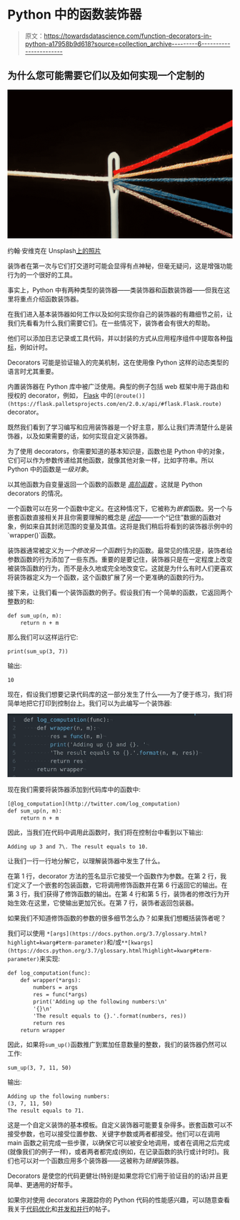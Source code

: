 # Python 中的函数装饰器

> 原文：<https://towardsdatascience.com/function-decorators-in-python-a17958b9d618?source=collection_archive---------6----------------------->

## 为什么您可能需要它们以及如何实现一个定制的

![](img/3e87b3046e57e556b740062e7e49247c.png)

约翰·安维克在 Unsplash[上的照片](https://unsplash.com/s/photos/prism?utm_source=unsplash&utm_medium=referral&utm_content=creditCopyText)

装饰者在第一次与它们打交道时可能会显得有点神秘，但毫无疑问，这是增强功能行为的一个很好的工具。

事实上，Python 中有两种类型的装饰器——类装饰器和函数装饰器——但我在这里将重点介绍函数装饰器。

在我们进入基本装饰器如何工作以及如何实现你自己的装饰器的有趣细节之前，让我们先看看为什么我们需要它们。在一些情况下，装饰者会有很大的帮助。

他们可以添加日志记录或工具代码，并以封装的方式从应用程序组件中提取各种[指标](/profiling-in-python-83415daa844c)，例如计时。

Decorators 可能是验证输入的完美机制，这在使用像 Python 这样的动态类型的语言时尤其重要。

内置装饰器在 Python 库中被广泛使用。典型的例子包括 web 框架中用于路由和授权的 decorator，例如， [Flask](https://flask.palletsprojects.com/en/2.0.x/quickstart/) 中的`[@route()](https://flask.palletsprojects.com/en/2.0.x/api/#flask.Flask.route)` decorator。

既然我们看到了学习编写和应用装饰器是一个好主意，那么让我们弄清楚什么是装饰器，以及如果需要的话，如何实现自定义装饰器。

为了使用 decorators，你需要知道的基本知识是，函数也是 Python 中的对象，它们可以作为参数传递给其他函数，就像其他对象一样，比如字符串。所以 Python 中的函数是*一级对象*。

以其他函数为自变量返回一个函数的函数是 [*高阶函数*](https://en.wikipedia.org/wiki/Higher-order_function) 。这就是 Python decorators 的情况。

一个函数可以在另一个函数中定义。在这种情况下，它被称为*嵌套*函数。另一个与嵌套函数直接相关并且你需要理解的概念是 [*闭包*](https://en.wikipedia.org/wiki/Closure_(computer_programming))——一个“记住”数据的函数对象，例如来自其封闭范围的变量及其值。这将是我们稍后将看到的装饰器示例中的`wrapper()`函数。

装饰器通常被定义为*一个修改另一个函数*行为的函数。最常见的情况是，装饰者给参数函数的行为添加了一些东西。重要的是要记住，装饰器只是在一定程度上改变被装饰函数的行为，而不是永久地或完全地改变它。这就是为什么有时人们更喜欢将装饰器定义为一个函数，这个函数扩展了另一个更准确的函数的行为。

接下来，让我们看一个装饰函数的例子。假设我们有一个简单的函数，它返回两个整数的和:

```
def sum_up(n, m):
    return n + m
```

那么我们可以这样运行它:

```
print(sum_up(3, 7))
```

输出:

```
10
```

现在，假设我们想要记录代码库的这一部分发生了什么——为了便于练习，我们将简单地把它打印到控制台上。我们可以为此编写一个装饰器:

![](img/eb68d577535956ad08edff418f79404e.png)

现在我们需要将装饰器添加到代码库中的函数中:

```
[@log_computation](http://twitter.com/log_computation)
def sum_up(n, m):
    return n + m
```

因此，当我们在代码中调用此函数时，我们将在控制台中看到以下输出:

```
Adding up 3 and 7\. The result equals to 10.
```

让我们一行一行地分解它，以理解装饰器中发生了什么。

在第 1 行，decorator 方法的签名显示它接受一个函数作为参数。在第 2 行，我们定义了一个嵌套的包装函数，它将调用修饰函数并在第 6 行返回它的输出。在第 3 行，我们获得了修饰函数的输出。在第 4 行和第 5 行，装饰者的修改行为开始生效:在这里，它使输出更加冗长。在第 7 行，装饰者返回包装器。

如果我们不知道修饰函数的参数的很多细节怎么办？如果我们想概括装饰者呢？

我们可以使用 `*[args](https://docs.python.org/3.7/glossary.html?highlight=kwarg#term-parameter)`和/或`**[kwargs](https://docs.python.org/3.7/glossary.html?highlight=kwarg#term-parameter)`来实现:

```
def log_computation(func):
    def wrapper(*args):
        numbers = args
        res = func(*args)
        print('Adding up the following numbers:\n'
        '{}\n'
        'The result equals to {}.'.format(numbers, res))
        return res
    return wrapper
```

因此，如果将`sum_up()`函数推广到累加任意数量的整数，我们的装饰器仍然可以工作:

```
sum_up(3, 7, 11, 50)
```

输出:

```
Adding up the following numbers:
(3, 7, 11, 50)
The result equals to 71.
```

这是一个自定义装饰的基本模板。自定义装饰器可能要复杂得多。嵌套函数可以不接受参数，也可以接受位置参数、关键字参数或两者都接受。他们可以在调用 main 函数之前完成一些步骤，以确保它可以被安全地调用，或者在调用之后完成(就像我们的例子一样)，或者两者都完成(例如，在记录函数的执行或计时时)。我们也可以对一个函数应用多个装饰器——这被称为*链接*装饰器。

Decorators 是使您的代码更健壮(特别是如果您将它们用于验证目的的话)并且更简单、更通用的好帮手。

如果你对使用 decorators 来跟踪你的 Python 代码的性能感兴趣，可以随意查看我关于[代码优化](/optimizing-your-python-code-156d4b8f4a29)和[并发和并行](/concurrency-and-parallelism-in-python-bbd7af8c6625)的帖子。